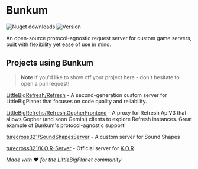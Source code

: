 # Bunkum

![Nuget downloads](https://img.shields.io/nuget/dt/Bunkum?color=blue&label=nuget%20downloads&logo=nuget)
![Version](https://img.shields.io/nuget/v/Bunkum?label=version)

An open-source protocol-agnostic request server for custom game servers, built with flexibility yet ease of use in mind.

## Projects using Bunkum

> **Note**
> If you'd like to show off your project here - don't hesitate to open a pull request!

[LittleBigRefresh/Refresh](https://github.com/LittleBigRefresh/Refresh) - A second-generation custom server for LittleBigPlanet that focuses on code quality and reliability.

[LittleBigRefrehs/Refresh.GopherFrontend](https://github.com/LittleBigRefresh/Refresh.GopherFrontend) - A proxy for Refresh ApiV3 that allows Gopher (and soon Gemini) clients to explore Refresh instances. Great example of Bunkum's protocol-agnostic support!

[turecross321/SoundShapesServer](https://github.com/turecross321/SoundShapesServer) - A custom server for Sound Shapes

[turecross321/K.O.R-Server](https://github.com/turecross321/K.O.R-Server) - Official server for [K.O.R](https://t-u-r-e.itch.io/kor)

*Made with :heart: for the LittleBigPlanet community*
